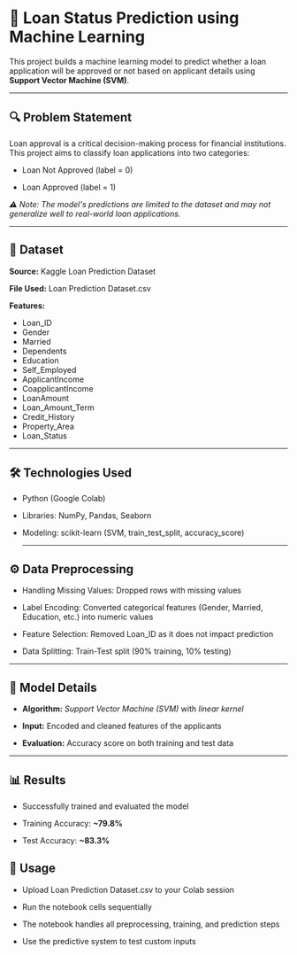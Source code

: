 # 🏦 Loan Status Prediction using Machine Learning

This project builds a machine learning model to predict whether a loan application will be approved or not based on applicant details using **Support Vector Machine (SVM)**.

---

## 🔍 Problem Statement

Loan approval is a critical decision-making process for financial institutions. This project aims to classify loan applications into two categories:

* Loan Not Approved (label = 0)

* Loan Approved (label = 1)

*⚠️ Note: The model's predictions are limited to the dataset and may not generalize well to real-world loan applications.*

---

## 📁 Dataset

**Source:** Kaggle Loan Prediction Dataset

**File Used:** Loan Prediction Dataset.csv

**Features:** 
  * Loan_ID 
  * Gender 
  * Married 
  * Dependents 
  * Education 
  * Self_Employed
  * ApplicantIncome 
  * CoapplicantIncome
  * LoanAmount 
  * Loan_Amount_Term 
  * Credit_History 
  * Property_Area
  * Loan_Status

---

## 🛠️ Technologies Used

* Python (Google Colab)

* Libraries: NumPy, Pandas, Seaborn

* Modeling: scikit-learn (SVM, train_test_split, accuracy_score)

  ---

## ⚙️ Data Preprocessing

* Handling Missing Values: Dropped rows with missing values

* Label Encoding: Converted categorical features (Gender, Married, Education, etc.) into numeric values

* Feature Selection: Removed Loan_ID as it does not impact prediction

* Data Splitting: Train-Test split (90% training, 10% testing)

---

## 🤖 Model Details

* **Algorithm:** *Support Vector Machine (SVM)* with *linear kernel*

* **Input:** Encoded and cleaned features of the applicants

* **Evaluation:** Accuracy score on both training and test data

---

## 📊 Results

* Successfully trained and evaluated the model

* Training Accuracy: **~79.8%**

* Test Accuracy: **~83.3%**

## 🧪 Usage

* Upload Loan Prediction Dataset.csv to your Colab session

* Run the notebook cells sequentially

* The notebook handles all preprocessing, training, and prediction steps

* Use the predictive system to test custom inputs

